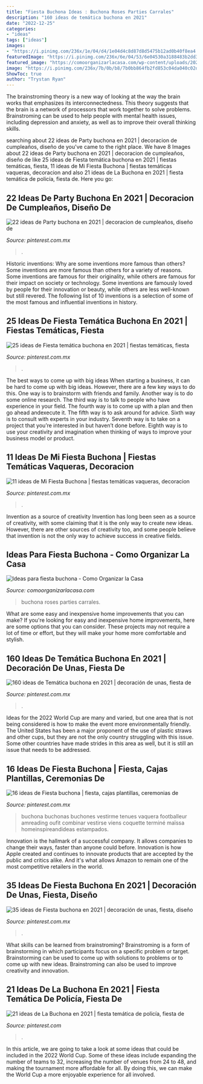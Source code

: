 ```yaml
---
title: "Fiesta Buchona Ideas : Buchona Roses Parties Carrales"
description: "160 ideas de temática buchona en 2021"
date: "2022-12-25"
categories:
- "ideas"
tags: ["ideas"]
images:
- "https://i.pinimg.com/236x/1e/04/d4/1e04d4c8d87d8d5475b12ad0b40f8ea4.jpg"
featuredImage: "https://i.pinimg.com/236x/6e/04/53/6e04530a3188483b2dd32038eb2b2751--cowboy-birthday-party-cowboy-party.jpg"
featured_image: "https://comoorganizarlacasa.com/wp-content/uploads/2021/05/decoracion-para-fiesta-buchona-5-300x300.jpg"
image: "https://i.pinimg.com/236x/7b/0b/b8/7b0bb864fb2fd853c04da040c02d83a7.jpg"
ShowToc: true
author: "Trystan Ryan"
---
```



The brainstroming theory is a new way of looking at the way the brain works that emphasizes its interconnectedness. This theory suggests that the brain is a network of processors that work together to solve problems. Brainstroming can be used to help people with mental health issues, including depression and anxiety, as well as to improve their overall thinking skills.

	

		
searching about 22 ideas de Party buchona en 2021 | decoracion de cumpleaños, diseño de you've came to the right place. We have 8 Images about 22 ideas de Party buchona en 2021 | decoracion de cumpleaños, diseño de like 25 ideas de Fiesta temática buchona en 2021 | fiestas temáticas, fiesta, 11 ideas de Mi Fiesta Buchona | fiestas temáticas vaqueras, decoracion and also 21 ideas de La Buchona en 2021 | fiesta temática de policía, fiesta de. Here you go:
		
    
## 22 Ideas De Party Buchona En 2021 | Decoracion De Cumpleaños, Diseño De

<img loading=lazy src="https://i.pinimg.com/474x/60/10/4e/60104e9a17216c909fd92d66201afca4.jpg" onerror="this.onerror=null;this.src='https://tse2.mm.bing.net/th?id=OIP.W_8pe8PST0fKEDWcVPXtUQAAAA&amp;pid=15.1';" alt="22 ideas de Party buchona en 2021 | decoracion de cumpleaños, diseño de">

_Source: pinterest.com.mx_

>. 

	

Historic inventions: Why are some inventions more famous than others?
Some inventions are more famous than others for a variety of reasons. Some inventions are famous for their originality, while others are famous for their impact on society or technology. Some inventions are famously loved by people for their innovation or beauty, while others are less well-known but still revered. 
The following list of 10 inventions is a selection of some of the most famous and influential inventions in history.

    
## 25 Ideas De Fiesta Temática Buchona En 2021 | Fiestas Temáticas, Fiesta

<img loading=lazy src="https://i.pinimg.com/236x/33/87/00/33870004f585cbb01029e40dcb36fba7--ball-birthday--birthday.jpg" onerror="this.onerror=null;this.src='https://tse1.mm.bing.net/th?id=OIP.wtLDUrCl0RnbcGqHurabIAHaJ4&amp;pid=15.1';" alt="25 ideas de Fiesta temática buchona en 2021 | fiestas temáticas, fiesta">

_Source: pinterest.com.mx_

>. 

	

The best ways to come up with big ideas
When starting a business, it can be hard to come up with big ideas. However, there are a few key ways to do this. One way is to brainstorm with friends and family. Another way is to do some online research. The third way is to talk to people who have experience in your field. The fourth way is to come up with a plan and then go ahead andexecute it. The fifth way is to ask around for advice. Sixth way is to consult with experts in your industry. Seventh way is to take on a project that you’re interested in but haven’t done before. Eighth way is to use your creativity and imagination when thinking of ways to improve your business model or product.

    
## 11 Ideas De Mi Fiesta Buchona | Fiestas Temáticas Vaqueras, Decoracion

<img loading=lazy src="https://i.pinimg.com/236x/6e/04/53/6e04530a3188483b2dd32038eb2b2751--cowboy-birthday-party-cowboy-party.jpg" onerror="this.onerror=null;this.src='https://tse2.mm.bing.net/th?id=OIP.wID0I0NVjk2BR9xWOQMLEgAAAA&amp;pid=15.1';" alt="11 ideas de Mi Fiesta Buchona | fiestas temáticas vaqueras, decoracion">

_Source: pinterest.com.mx_

>. 

	

Invention as a source of creativity
Invention has long been seen as a source of creativity, with some claiming that it is the only way to create new ideas. However, there are other sources of creativity too, and some people believe that invention is not the only way to achieve success in creative fields.

    
## Ideas Para Fiesta Buchona - Como Organizar La Casa

<img loading=lazy src="https://comoorganizarlacasa.com/wp-content/uploads/2021/05/decoracion-para-fiesta-buchona-5-300x300.jpg" onerror="this.onerror=null;this.src='https://tse1.mm.bing.net/th?id=OIP.f39E2caTkW0_133UNIEtmQAAAA&amp;pid=15.1';" alt="Ideas para fiesta buchona - Como Organizar la Casa">

_Source: comoorganizarlacasa.com_

>buchona roses parties carrales. 

	

What are some easy and inexpensive home improvements that you can make?
If you're looking for easy and inexpensive home improvements, here are some options that you can consider. These projects may not require a lot of time or effort, but they will make your home more comfortable and stylish.

    
## 160 Ideas De Temática Buchona En 2021 | Decoración De Unas, Fiesta De

<img loading=lazy src="https://i.pinimg.com/236x/1e/04/d4/1e04d4c8d87d8d5475b12ad0b40f8ea4.jpg" onerror="this.onerror=null;this.src='https://tse4.mm.bing.net/th?id=OIP.VBdDG9Bi89mQxPWizj-e_gAAAA&amp;pid=15.1';" alt="160 ideas de Temática buchona en 2021 | decoración de unas, fiesta de">

_Source: pinterest.com.mx_

>. 

	

Ideas for the 2022 World Cup are many and varied, but one area that is not being considered is how to make the event more environmentally friendly. The United States has been a major proponent of the use of plastic straws and other cups, but they are not the only country struggling with this issue. Some other countries have made strides in this area as well, but it is still an issue that needs to be addressed.

    
## 16 Ideas De Fiesta Buchona | Fiesta, Cajas Plantillas, Ceremonias De

<img loading=lazy src="https://i.pinimg.com/474x/18/35/51/1835513132a4acaa534f6522221a012a.jpg" onerror="this.onerror=null;this.src='https://tse4.mm.bing.net/th?id=OIP.kINW56AFE6GPY9ujC9USagAAAA&amp;pid=15.1';" alt="16 ideas de Fiesta buchona | fiesta, cajas plantillas, ceremonias de">

_Source: pinterest.com.mx_

>buchona buchonas buchones vestirme tenues vaquera footballeur amreading oufit combinar vestirse viens coquette terminé maïssa homeinspireandideas estampados. 

	

Innovation is the hallmark of a successful company. It allows companies to change their ways, faster than anyone could before. Innovation is how Apple created and continues to innovate products that are accepted by the public and critics alike. And it's what allows Amazon to remain one of the most competitive retailers in the world.

    
## 35 Ideas De Fiesta Buchona En 2021 | Decoración De Unas, Fiesta, Diseño

<img loading=lazy src="https://i.pinimg.com/200x150/62/12/8e/62128e180c84eed107a8c26dab73d2f8.jpg" onerror="this.onerror=null;this.src='https://tse2.mm.bing.net/th?id=OIP.WbF1_s8R1SrZHxarcqUlwQAAAA&amp;pid=15.1';" alt="35 ideas de Fiesta buchona en 2021 | decoración de unas, fiesta, diseño">

_Source: pinterest.com.mx_

>. 

	

What skills can be learned from brainstroming?
Brainstroming is a form of brainstorming in which participants focus on a specific problem or target. Brainstorming can be used to come up with solutions to problems or to come up with new ideas. Brainstroming can also be used to improve creativity and innovation.

    
## 21 Ideas De La Buchona En 2021 | Fiesta Temática De Policía, Fiesta De

<img loading=lazy src="https://i.pinimg.com/236x/7b/0b/b8/7b0bb864fb2fd853c04da040c02d83a7.jpg" onerror="this.onerror=null;this.src='https://tse2.mm.bing.net/th?id=OIP.oXIIM4xwLf93Kk8wz3_TfAAAAA&amp;pid=15.1';" alt="21 ideas de La Buchona en 2021 | fiesta temática de policía, fiesta de">

_Source: pinterest.com_

>. 

	

In this article, we are going to take a look at some ideas that could be included in the 2022 World Cup. Some of these ideas include expanding the number of teams to 32, increasing the number of venues from 24 to 48, and making the tournament more affordable for all. By doing this, we can make the World Cup a more enjoyable experience for all involved.

